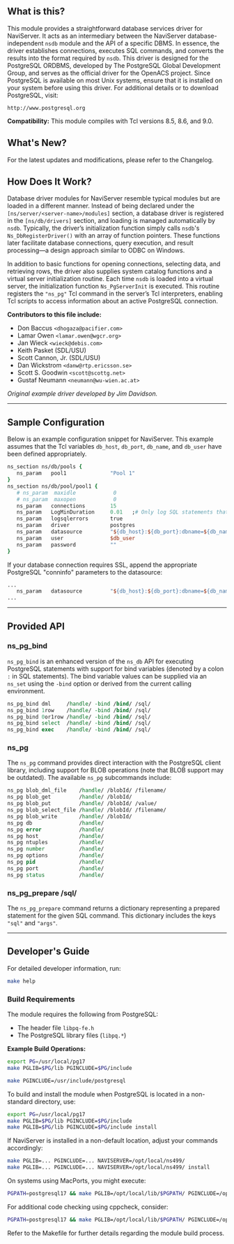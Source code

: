 ## What is this?

This module provides a straightforward database services driver for NaviServer. It acts as an intermediary between the NaviServer database-independent `nsdb` module and the API of a specific DBMS. In essence, the driver establishes connections, executes SQL commands, and converts the results into the format required by `nsdb`. This driver is designed for the PostgreSQL ORDBMS, developed by The PostgreSQL Global Development Group, and serves as the official driver for the OpenACS project. Since PostgreSQL is available on most Unix systems, ensure that it is installed on your system before using this driver. For additional details or to download PostgreSQL, visit:

    http://www.postgresql.org

**Compatibility:** This module compiles with Tcl versions 8.5, 8.6, and 9.0.

## What's New?

For the latest updates and modifications, please refer to the Changelog.

## How Does It Work?

Database driver modules for NaviServer resemble typical modules but are loaded in a different manner. Instead of being declared under the `[ns/server/<server-name>/modules]` section, a database driver is registered in the `[ns/db/drivers]` section, and loading is managed automatically by `nsdb`. Typically, the driver’s initialization function simply calls `nsdb`'s `Ns_DbRegisterDriver()` with an array of function pointers. These functions later facilitate database connections, query execution, and result processing—a design approach similar to ODBC on Windows.

In addition to basic functions for opening connections, selecting data, and retrieving rows, the driver also supplies system catalog functions and a virtual server initialization routine. Each time `nsdb` is loaded into a virtual server, the initialization function `Ns_PgServerInit` is executed. This routine registers the `"ns_pg"` Tcl command in the server’s Tcl interpreters, enabling Tcl scripts to access information about an active PostgreSQL connection.

**Contributors to this file include:**

- Don Baccus `<dhogaza@pacifier.com>`
- Lamar Owen `<lamar.owen@wgcr.org>`
- Jan Wieck `<wieck@debis.com>`
- Keith Pasket (SDL/USU)
- Scott Cannon, Jr. (SDL/USU)
- Dan Wickstrom `<danw@rtp.ericsson.se>`
- Scott S. Goodwin `<scott@scottg.net>`
- Gustaf Neumann `<neumann@wu-wien.ac.at>`

*Original example driver developed by Jim Davidson.*

---

## Sample Configuration

Below is an example configuration snippet for NaviServer. This example assumes that the Tcl variables `db_host`, `db_port`, `db_name`, and `db_user` have been defined appropriately.

```tcl
ns_section ns/db/pools {
   ns_param   pool1              "Pool 1"
}
ns_section ns/db/pool/pool1 {
   # ns_param  maxidle            0
   # ns_param  maxopen            0
   ns_param   connections        15
   ns_param   LogMinDuration     0.01   ;# Only log SQL statements that exceed this duration when SQL logging is enabled
   ns_param   logsqlerrors       true
   ns_param   driver             postgres
   ns_param   datasource         "${db_host}:${db_port}:dbname=${db_name}"
   ns_param   user               $db_user
   ns_param   password           ""
}
```

If your database connection requires SSL, append the appropriate PostgreSQL "conninfo" parameters to the datasource:

```tcl
...
   ns_param   datasource         "${db_host}:${db_port}:dbname=${db_name} sslmode=require"
...
```

---

## Provided API

### ns_pg_bind

`ns_pg_bind` is an enhanced version of the `ns_db` API for executing PostgreSQL statements with support for bind variables (denoted by a colon `:` in SQL statements). The bind variable values can be supplied via an `ns_set` using the `-bind` option or derived from the current calling environment.

```tcl
ns_pg_bind dml     /handle/ -bind /bind/ /sql/
ns_pg_bind 1row    /handle/ -bind /bind/ /sql/
ns_pg_bind 0or1row /handle/ -bind /bind/ /sql/
ns_pg_bind select  /handle/ -bind /bind/ /sql/
ns_pg_bind exec    /handle/ -bind /bind/ /sql/
```

### ns_pg

The `ns_pg` command provides direct interaction with the PostgreSQL client library, including support for BLOB operations (note that BLOB support may be outdated). The available `ns_pg` subcommands include:

```tcl
ns_pg blob_dml_file    /handle/ /blobId/ /filename/
ns_pg blob_get         /handle/ /blobId/
ns_pg blob_put         /handle/ /blobId/ /value/
ns_pg blob_select_file /handle/ /blobId/ /filename/
ns_pg blob_write       /handle/ /blobId/
ns_pg db               /handle/
ns_pg error            /handle/
ns_pg host             /handle/
ns_pg ntuples          /handle/
ns_pg number           /handle/
ns_pg options          /handle/
ns_pg pid              /handle/
ns_pg port             /handle/
ns_pg status           /handle/
```

### ns_pg_prepare /sql/

The `ns_pg_prepare` command returns a dictionary representing a prepared statement for the given SQL command. This dictionary includes the keys `"sql"` and `"args"`.

---

## Developer's Guide

For detailed developer information, run:

```bash
make help
```

### Build Requirements

The module requires the following from PostgreSQL:

- The header file `libpq-fe.h`
- The PostgreSQL library files (`libpq.*`)

**Example Build Operations:**

```bash
export PG=/usr/local/pg17
make PGLIB=$PG/lib PGINCLUDE=$PG/include

make PGINCLUDE=/usr/include/postgresql
```

To build and install the module when PostgreSQL is located in a non-standard directory, use:

```bash
export PG=/usr/local/pg17
make PGLIB=$PG/lib PGINCLUDE=$PG/include
make PGLIB=$PG/lib PGINCLUDE=$PG/include install
```

If NaviServer is installed in a non-default location, adjust your commands accordingly:

```bash
make PGLIB=... PGINCLUDE=... NAVISERVER=/opt/local/ns499/
make PGLIB=... PGINCLUDE=... NAVISERVER=/opt/local/ns499/ install
```

On systems using MacPorts, you might execute:

```bash
PGPATH=postgresql17 && make PGLIB=/opt/local/lib/$PGPATH/ PGINCLUDE=/opt/local/include/$PGPATH/
```

For additional code checking using cppcheck, consider:

```bash
PGPATH=postgresql17 && make PGLIB=/opt/local/lib/$PGPATH/ PGINCLUDE=/opt/local/include/$PGPATH/ cppcheck
```

Refer to the Makefile for further details regarding the module build process.
```
